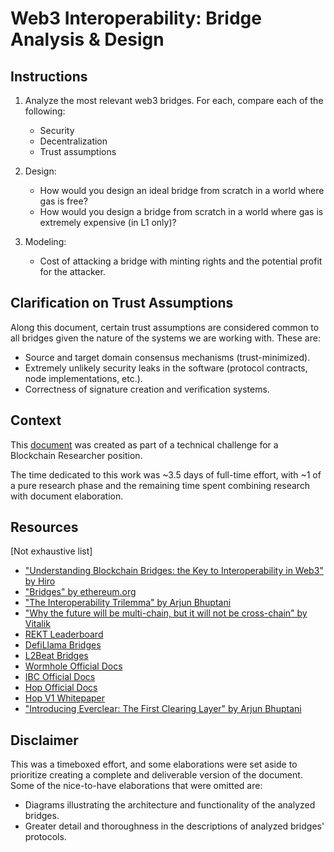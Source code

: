 # Web3 Interoperability: Bridge Analysis & Design

## Instructions

1. Analyze the most relevant web3 bridges. For each, compare each of the following:
    - Security
    - Decentralization
    - Trust assumptions

2. Design:
    - How would you design an ideal bridge from scratch in a world where gas is free?
    - How would you design a bridge from scratch in a world where gas is extremely expensive (in L1 only)?

3. Modeling:
    - Cost of attacking a bridge with minting rights and the potential profit for the attacker.

## Clarification on Trust Assumptions

Along this document, certain trust assumptions are considered common to all bridges given the nature of the systems we are working with. These are:

- Source and target domain consensus mechanisms (trust-minimized).
- Extremely unlikely security leaks in the software (protocol contracts, node implementations, etc.).
- Correctness of signature creation and verification systems.

## Context

This [document](./document.md) was created as part of a technical challenge for a Blockchain Researcher position.

The time dedicated to this work was ~3.5 days of full-time effort, with ~1 of a pure research phase and the remaining time spent combining research with document elaboration.

## Resources

[Not exhaustive list]

- ["Understanding Blockchain Bridges: the Key to Interoperability in Web3" by Hiro](https://www.hiro.so/blog/understanding-blockchain-bridges-a-key-to-interoperability-in-web3)
- ["Bridges" by ethereum.org](https://ethereum.org/en/developers/docs/bridges/)
- ["The Interoperability Trilemma" by Arjun Bhuptani](https://medium.com/connext/the-interoperability-trilemma-657c2cf69f17)
- ["Why the future will be multi-chain, but it will not be cross-chain" by Vitalik](https://old.reddit.com/r/ethereum/comments/rwojtk/ama_we_are_the_efs_research_team_pt_7_07_january/hrngyk8/)
- [REKT Leaderboard](https://rekt.news/leaderboard/)
- [DefiLlama Bridges](https://defillama.com/bridges)
- [L2Beat Bridges](https://l2beat.com/bridges/summary)
- [Wormhole Official Docs](https://wormhole.com/docs/)
- [IBC Official Docs](https://tutorials.cosmos.network/academy/3-ibc/1-what-is-ibc.html)
- [Hop Official Docs](https://docs.hop.exchange/)
- [Hop V1 Whitepaper](https://hop.exchange/whitepaper.pdf)
- ["Introducing Everclear: The First Clearing Layer" by Arjun Bhuptani](https://medium.com/everclear/introducing-everclear-the-first-clearing-layer-b8d6e1d78ca1)

## Disclaimer

This was a timeboxed effort, and some elaborations were set aside to prioritize creating a complete and deliverable version of the document. Some of the nice-to-have elaborations that were omitted are:

- Diagrams illustrating the architecture and functionality of the analyzed bridges.
- Greater detail and thoroughness in the descriptions of analyzed bridges' protocols.